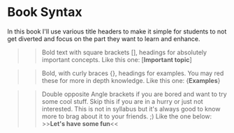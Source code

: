 # Book Syntax
In this book I'll use various title headers to make it simple for students to not get diverted and focus on the part they want to learn and enhance.

>> Bold text with square brackets [], headings for absolutely important concepts. Like this one:
[**Important topic**]

>> Bold, with curly braces {}, headings for examples. You may red these for more in depth knowledge. Like this one:
{**Examples**}

>> Double opposite Angle brackets if you are bored and want to try some cool stuff. Skip this if you are in a hurry or just not interested. This is not in syllabus but it's always good to know more to brag about it to your friends. ;)
Like the one below:
\>>**Let's have some fun**<<
